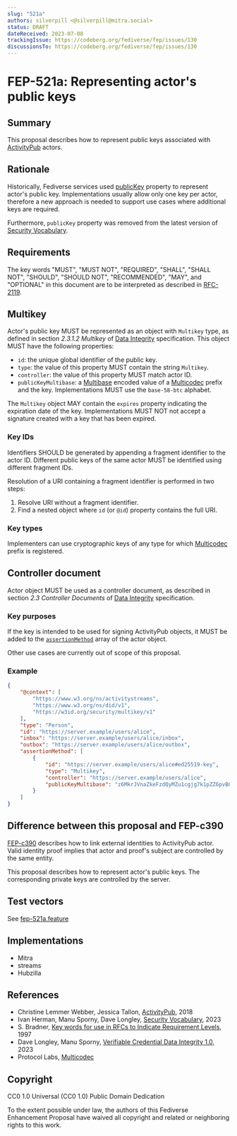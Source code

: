 ```yaml
---
slug: "521a"
authors: silverpill <@silverpill@mitra.social>
status: DRAFT
dateReceived: 2023-07-08
trackingIssue: https://codeberg.org/fediverse/fep/issues/130
discussionsTo: https://codeberg.org/fediverse/fep/issues/130
---
```

# FEP-521a: Representing actor's public keys

## Summary

This proposal describes how to represent public keys associated with [ActivityPub] actors.

## Rationale

Historically, Fediverse services used [publicKey](https://w3c-ccg.github.io/security-vocab/#publicKey) property to represent actor's public key. Implementations usually allow only one key per actor, therefore a new approach is needed to support use cases where additional keys are required.

Furthermore, `publicKey` property was removed from the latest version of [Security Vocabulary][SecurityVocabulary].

## Requirements

The key words "MUST", "MUST NOT", "REQUIRED", "SHALL", "SHALL NOT", "SHOULD", "SHOULD NOT", "RECOMMENDED", "MAY", and "OPTIONAL" in this document are to be interpreted as described in [RFC-2119].

## Multikey

Actor's public key MUST be represented as an object with `Multikey` type, as defined in section *2.3.1.2 Multikey* of [Data Integrity](https://www.w3.org/TR/vc-data-integrity/#multikey) specification. This object MUST have the following properties:

- `id`: the unique global identifier of the public key.
- `type`: the value of this property MUST contain the string `Multikey`.
- `controller`: the value of this property MUST match actor ID.
- `publicKeyMultibase`: a [Multibase](https://www.w3.org/TR/vc-data-integrity/#multibase-0) encoded value of a [Multicodec] prefix and the key. Implementations MUST use the `base-58-btc` alphabet.

The `Multikey` object MAY contain the `expires` property indicating the expiration date of the key. Implementations MUST NOT not accept a signature created with a key that has been expired.

### Key IDs

Identifiers SHOULD be generated by appending a fragment identifier to the actor ID. Different public keys of the same actor MUST be identified using different fragment IDs.

Resolution of a URI containing a fragment identifier is performed in two steps:

1. Resolve URI without a fragment identifier.
2. Find a nested object where `id` (or `@id`) property contains the full URI.

### Key types

Implementers can use cryptographic keys of any type for which [Multicodec] prefix is registered.

## Controller document

Actor object MUST be used as a controller document, as described in section *2.3 Controller Documents* of [Data Integrity](https://w3c.github.io/vc-data-integrity/#controller-documents) specification.

### Key purposes

If the key is intended to be used for signing ActivityPub objects, it MUST be added to the [`assertionMethod`](https://www.w3.org/TR/vc-data-integrity/#assertion) array of the actor object.

Other use cases are currently out of scope of this proposal.

### Example

```json
{
    "@context": [
        "https://www.w3.org/ns/activitystreams",
        "https://www.w3.org/ns/did/v1",
        "https://w3id.org/security/multikey/v1"
    ],
    "type": "Person",
    "id": "https://server.example/users/alice",
    "inbox": "https://server.example/users/alice/inbox",
    "outbox": "https://server.example/users/alice/outbox",
    "assertionMethod": [
        {
            "id": "https://server.example/users/alice#ed25519-key",
            "type": "Multikey",
            "controller": "https://server.example/users/alice",
            "publicKeyMultibase": "z6MkrJVnaZkeFzdQyMZu1cgjg7k1pZZ6pvBQ7XJPt4swbTQ2"
        }
    ]
}
```

## Difference between this proposal and FEP-c390

[FEP-c390](https://codeberg.org/fediverse/fep/src/branch/main/fep/c390/fep-c390.md) describes how to link external identities to ActivityPub actor. Valid identity proof implies that actor and proof's subject are controlled by the same entity.

This proposal describes how to represent actor's public keys. The corresponding private keys are controlled by the server.

## Test vectors

See [fep-521a.feature](./fep-521a.feature)

## Implementations

- Mitra
- streams
- Hubzilla

## References

- Christine Lemmer Webber, Jessica Tallon, [ActivityPub][ActivityPub], 2018
- Ivan Herman, Manu Sporny, Dave Longley, [Security Vocabulary][SecurityVocabulary], 2023
- S. Bradner, [Key words for use in RFCs to Indicate Requirement Levels][RFC-2119], 1997
- Dave Longley, Manu Sporny, [Verifiable Credential Data Integrity 1.0][DataIntegrity], 2023
- Protocol Labs, [Multicodec][Multicodec]

[ActivityPub]: https://www.w3.org/TR/activitypub/
[SecurityVocabulary]: https://w3c.github.io/vc-data-integrity/vocab/security/vocabulary.html
[RFC-2119]: https://tools.ietf.org/html/rfc2119.html
[DataIntegrity]: https://www.w3.org/TR/vc-data-integrity/
[Multicodec]: https://github.com/multiformats/multicodec/

## Copyright

CC0 1.0 Universal (CC0 1.0) Public Domain Dedication

To the extent possible under law, the authors of this Fediverse Enhancement Proposal have waived all copyright and related or neighboring rights to this work.
